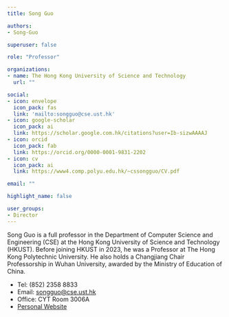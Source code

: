 ```yaml
---
title: Song Guo

authors:
- Song-Guo

superuser: false

role: "Professor"

organizations:
- name: The Hong Kong University of Science and Technology
  url: ""

social:
- icon: envelope
  icon_pack: fas
  link: 'mailto:songguo@cse.ust.hk'
- icon: google-scholar
  icon_pack: ai
  link: https://scholar.google.com.hk/citations?user=Ib-sizwAAAAJ
- icon: orcid
  icon_pack: fab
  link: https://orcid.org/0000-0001-9831-2202
- icon: cv
  icon_pack: ai
  link: https://www4.comp.polyu.edu.hk/~cssongguo/CV.pdf

email: ""

highlight_name: false

user_groups:
- Director
---
```


Song Guo is a full professor in the Department of Computer Science and Engineering (CSE) at the Hong Kong University of Science and Technology (HKUST). Before joining HKUST in 2023, he was a Professor at The Hong Kong Polytechnic University. He also holds a Changjiang Chair Professorship in Wuhan University, awarded by the Ministry of Education of China.

* Tel:	(852) 2358 8833
* Email:	songguo@cse.ust.hk
* Office:	CYT Room 3006A
* [Personal Website](https://cse.hkust.edu.hk/admin/people/faculty/profile/songguo) 

